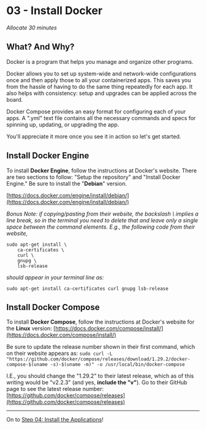 # 03 - Install Docker
*Allocate 30 minutes*

## What? And Why?
Docker is a program that helps you manage and organize other programs.

Docker allows you to set up system-wide and network-wide configurations once and then apply those to all your containerized apps. This saves you from the hassle of having to do the same thing repeatedly for each app. It also helps with consistency: setup and upgrades can be applied across the board.

Docker Compose provides an easy format for configuring each of your apps. A ".yml" text file contains all the necessary commands and specs for spinning up, updating, or upgrading the app.

You'll appreciate it more once you see it in action so let's get started.

## Install Docker Engine

To install **Docker Engine**, follow the instructions at Docker's website. There are two sections to follow: "Setup the repository" and "Install Docker Engine." Be sure to install the "**Debian**" version.

[https://docs.docker.com/engine/install/debian/](https://docs.docker.com/engine/install/debian/)

*Bonus Note: if copying/pasting from their website, the backslash \ implies a line break, so in the terminal you need to delete that and leave only a single space between the command elements. E.g., the following code from their website,*

```
sudo apt-get install \
    ca-certificates \
    curl \
    gnupg \
    lsb-release
```

*should appear in your terminal line as:*

`sudo apt-get install ca-certificates curl gnupg lsb-release`

## Install Docker Compose

To install **Docker Compose**, follow the instructions at Docker's website for the **Linux** version: 
[https://docs.docker.com/compose/install/](https://docs.docker.com/compose/install/)

Be sure to update the release number shown in their first command, which on their website appears as:
`sudo curl -L "https://github.com/docker/compose/releases/download/1.29.2/docker-compose-$(uname -s)-$(uname -m)" -o /usr/local/bin/docker-compose`

I.E., you should change the "1.29.2" to their latest release, which as of this writing would be "v2.2.3" (and yes, **include the "v"**). Go to their GitHub page to see the latest release number: [https://github.com/docker/compose/releases](https://github.com/docker/compose/releases)

***

On to [Step 04: Install the Applications](04-Install-Applications.md)!

